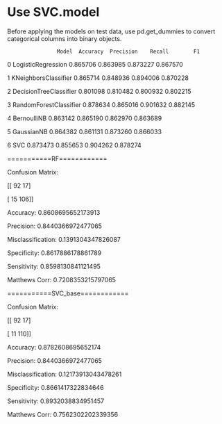 # Use SVC.model

Before applying the models on test data, use pd.get_dummies to convert categorical columns into binary objects.


                    Model  Accuracy  Precision    Recall        F1
                    
0      LogisticRegression  0.865706   0.863985  0.873227  0.867570

1    KNeighborsClassifier  0.865714   0.848936  0.894006  0.870228

2  DecisionTreeClassifier  0.801098   0.810482  0.800932  0.802215

3  RandomForestClassifier  0.878634   0.865016  0.901632  0.882145

4             BernoulliNB  0.863142   0.865190  0.862970  0.863689

5              GaussianNB  0.864382   0.861131  0.873260  0.866033

6                     SVC  0.873473   0.855653  0.904262  0.878274


===========RF============

Confusion Matrix:

 [[ 92  17]
 
 [ 15 106]]

Accuracy: 0.8608695652173913

Precision: 0.8440366972477065

Misclassification: 0.1391304347826087

Specificity: 0.8617886178861789

Sensitivity: 0.8598130841121495

Matthews Corr: 0.7208353215797065


===========SVC_base============

Confusion Matrix:

 [[ 92  17]
 
 [ 11 110]]

Accuracy: 0.8782608695652174

Precision: 0.8440366972477065

Misclassification: 0.12173913043478261

Specificity: 0.8661417322834646

Sensitivity: 0.8932038834951457

Matthews Corr: 0.7562302202339356

